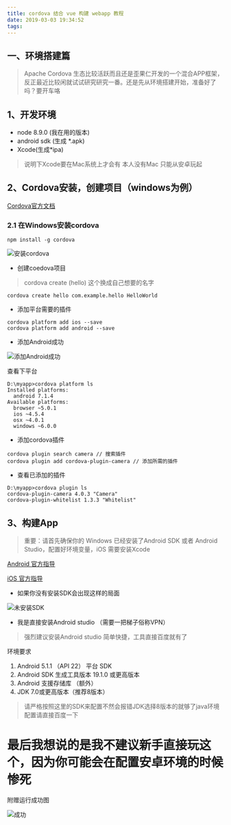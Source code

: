 ```yaml
---
title: cordova 结合 vue 构建 webapp 教程
date: 2019-03-03 19:34:52
tags:
---
```

## 一、环境搭建篇

> Apache Cordova 生态比较活跃而且还是歪果仁开发的一个混合APP框架，反正最近比较闲就试试研究研究一番。还是先从环境搭建开始，准备好了吗？要开车咯

## 1、开发环境
* node 8.9.0 (我在用的版本)
* android sdk (生成 *.apk)
* Xcode(生成*ipa)

>说明下Xcode要在Mac系统上才会有 本人没有Mac 只能从安卓玩起

## 2、Cordova安装，创建项目（windows为例）

[Cordova官方文档](https://cordova.apache.org/docs/zh-cn/8.x/guide/cli/index.html)

  ### 2.1 在Windows安装cordova
  ```shell
  npm install -g cordova
  ```
![安装cordova](/images/20190303/20190303152801.png)

* 创建coedova项目
> cordova create (hello) 这个换成自己想要的名字 
```shell
cordova create hello com.example.hello HelloWorld
```
* 添加平台需要的插件
```shell
cordova platform add ios --save
cordova platform add android --save
```
* 添加Android成功

![添加Android成功](/images/20190303/20190303153825.png)

查看下平台

```shell
D:\myapp>cordova platform ls
Installed platforms:
  android 7.1.4
Available platforms:
  browser ~5.0.1
  ios ~4.5.4
  osx ~4.0.1
  windows ~6.0.0
```

* 添加cordova插件

```shell
cordova plugin search camera // 搜索插件
cordova plugin add cordova-plugin-camera // 添加所需的插件
```

* 查看已添加的插件

```shell
D:\myapp>cordova plugin ls
cordova-plugin-camera 4.0.3 "Camera"
cordova-plugin-whitelist 1.3.3 "Whitelist"
```
## 3、构建App

>重要：请首先确保你的 Windows 已经安装了Android SDK 或者 Android Studio，配置好环境变量，iOS 需要安装Xcode

[Android 官方指导](https://cordova.apache.org/docs/en/latest/guide/platforms/android/index.html)

[iOS 官方指导](https://cordova.apache.org/docs/en/latest/guide/platforms/ios/index.html)

* 如果你没有安装SDK会出现这样的局面

![未安装SDK](/images/20190303/20190303155903.png)

* 我是直接安装Android studio （需要一把梯子俗称VPN）

> 强烈建议安装Android studio 简单快捷，工具直接百度就有了

环境要求

1. Android 5.1.1 （API 22） 平台 SDK
2. Android SDK 生成工具版本 19.1.0 或更高版本
3. Android 支援存储库 （额外）
4. JDK 7.0或更高版本（推荐8版本）

> 请严格按照这里的SDK来配置不然会报错JDK选择8版本的就够了java环境配置请直接百度一下

# 最后我想说的是我不建议新手直接玩这个，因为你可能会在配置安卓环境的时候惨死
附赠运行成功图

![成功](/images/20190303/20190303175102.png)